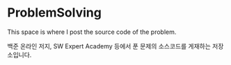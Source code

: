 # ProblemSolving

This space is where I post the source code of the problem.

백준 온라인 저지, SW Expert Academy 등에서 푼 문제의 소스코드를 게재하는 저장소입니다.
